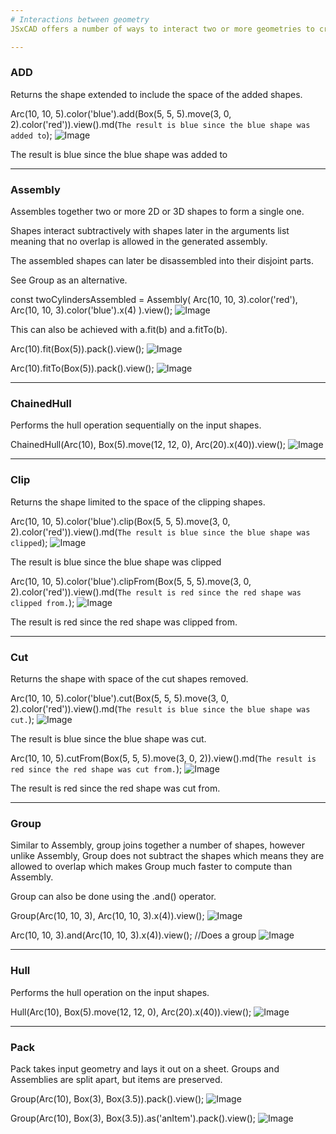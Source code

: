 ```yaml
---
# Interactions between geometry
JSxCAD offers a number of ways to interact two or more geometries to create new geometry. Most of these operations will work on both 2D and 3D geometry.

---
```

### ADD
Returns the shape extended to include the space of the added shapes.

Arc(10, 10, 5).color('blue').add(Box(5, 5, 5).move(3, 0, 2).color('red')).view().md(`The result is blue since the blue shape was added to`);
![Image](interactions_between_geometry.md.0.png)

The result is blue since the blue shape was added to

---
### Assembly
Assembles together two or more 2D or 3D shapes to form a single one.

Shapes interact subtractively with shapes later in the arguments list meaning that no overlap is allowed in the generated assembly.

The assembled shapes can later be disassembled into their disjoint parts.

See Group as an alternative.

const twoCylindersAssembled = Assembly(
  Arc(10, 10, 3).color('red'),
  Arc(10, 10, 3).color('blue').x(4)
).view();
![Image](interactions_between_geometry.md.1.png)

This can also be achieved with a.fit(b) and a.fitTo(b).

Arc(10).fit(Box(5)).pack().view();
![Image](interactions_between_geometry.md.2.png)

Arc(10).fitTo(Box(5)).pack().view();
![Image](interactions_between_geometry.md.3.png)

---
### ChainedHull
Performs the hull operation sequentially on the input shapes.

ChainedHull(Arc(10), Box(5).move(12, 12, 0), Arc(20).x(40)).view();
![Image](interactions_between_geometry.md.4.png)

---
### Clip
Returns the shape limited to the space of the clipping shapes.

Arc(10, 10, 5).color('blue').clip(Box(5, 5, 5).move(3, 0, 2).color('red')).view().md(`The result is blue since the blue shape was clipped`);
![Image](interactions_between_geometry.md.5.png)

The result is blue since the blue shape was clipped

Arc(10, 10, 5).color('blue').clipFrom(Box(5, 5, 5).move(3, 0, 2).color('red')).view().md(`The result is red since the red shape was clipped from.`);
![Image](interactions_between_geometry.md.6.png)

The result is red since the red shape was clipped from.

---
### Cut
Returns the shape with space of the cut shapes removed.

Arc(10, 10, 5).color('blue').cut(Box(5, 5, 5).move(3, 0, 2).color('red')).view().md(`The result is blue since the blue shape was cut.`);
![Image](interactions_between_geometry.md.7.png)

The result is blue since the blue shape was cut.

Arc(10, 10, 5).cutFrom(Box(5, 5, 5).move(3, 0, 2)).view().md(`The result is red since the red shape was cut from.`);
![Image](interactions_between_geometry.md.8.png)

The result is red since the red shape was cut from.

---
### Group
Similar to Assembly, group joins together a number of shapes, however unlike Assembly, Group does not subtract the shapes which means they are allowed to overlap which makes Group much faster to compute than Assembly.

Group can also be done using the .and() operator.

Group(Arc(10, 10, 3), Arc(10, 10, 3).x(4)).view();
![Image](interactions_between_geometry.md.9.png)

Arc(10, 10, 3).and(Arc(10, 10, 3).x(4)).view(); //Does a group
![Image](interactions_between_geometry.md.10.png)

---
### Hull
Performs the hull operation on the input shapes.

Hull(Arc(10), Box(5).move(12, 12, 0), Arc(20).x(40)).view();
![Image](interactions_between_geometry.md.11.png)

---
### Pack
Pack takes input geometry and lays it out on a sheet. Groups and Assemblies are split apart, but items are preserved.

Group(Arc(10), Box(3), Box(3.5)).pack().view();
![Image](interactions_between_geometry.md.12.png)

Group(Arc(10), Box(3), Box(3.5)).as('anItem').pack().view();
![Image](interactions_between_geometry.md.13.png)
